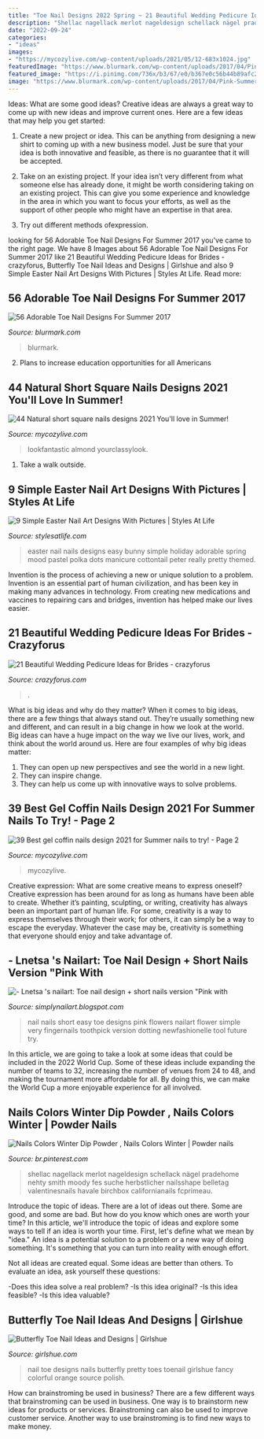 ```yaml
---
title: "Toe Nail Designs 2022 Spring ~ 21 Beautiful Wedding Pedicure Ideas For Brides"
description: "Shellac nagellack merlot nageldesign schellack nägel pradehome nehty smith moody fes suche herbstlicher nailsshape belletag valentinesnails havale birchbox californianails fcprimeau"
date: "2022-09-24"
categories:
- "ideas"
images:
- "https://mycozylive.com/wp-content/uploads/2021/05/12-683x1024.jpg"
featuredImage: "https://www.blurmark.com/wp-content/uploads/2017/04/Pink-Summer-Toes.jpg"
featured_image: "https://i.pinimg.com/736x/b3/67/e0/b367e0c56b44b89afc287a1804baed30.jpg"
image: "https://www.blurmark.com/wp-content/uploads/2017/04/Pink-Summer-Toes.jpg"
---
```



Ideas: What are some good ideas?
Creative ideas are always a great way to come up with new ideas and improve current ones. Here are a few ideas that may help you get started:
1. Create a new project or idea. This can be anything from designing a new shirt to coming up with a new business model. Just be sure that your idea is both innovative and feasible, as there is no guarantee that it will be accepted.

2. Take on an existing project. If your idea isn’t very different from what someone else has already done, it might be worth considering taking on an existing project. This can give you some experience and knowledge in the area in which you want to focus your efforts, as well as the support of other people who might have an expertise in that area.

3. Try out different methods ofexpression.

	

		
looking for 56 Adorable Toe Nail Designs For Summer 2017 you've came to the right page. We have 8 Images about 56 Adorable Toe Nail Designs For Summer 2017 like 21 Beautiful Wedding Pedicure Ideas for Brides - crazyforus, Butterfly Toe Nail Ideas and Designs | Girlshue and also 9 Simple Easter Nail Art Designs With Pictures | Styles At Life. Read more:
		
    
## 56 Adorable Toe Nail Designs For Summer 2017

<img loading=lazy src="https://www.blurmark.com/wp-content/uploads/2017/04/Pink-Summer-Toes.jpg" onerror="this.onerror=null;this.src='https://tse2.mm.bing.net/th?id=OIP.ujnWJa6Uy_CYBH9QMsUJMwHaHa&amp;pid=15.1';" alt="56 Adorable Toe Nail Designs For Summer 2017">

_Source: blurmark.com_

>blurmark. 

	

2. Plans to increase education opportunities for all Americans 

    
## 44 Natural Short Square Nails Designs 2021 You&#039;ll Love In Summer!

<img loading=lazy src="https://mycozylive.com/wp-content/uploads/2021/04/31-8.jpg" onerror="this.onerror=null;this.src='https://tse3.mm.bing.net/th?id=OIP.ELLcvNNz3AQ5sj9rNi4FVwHaLH&amp;pid=15.1';" alt="44 Natural short square nails designs 2021 You&#039;ll love in Summer!">

_Source: mycozylive.com_

>lookfantastic almond yourclassylook. 

	

1. Take a walk outside.

    
## 9 Simple Easter Nail Art Designs With Pictures | Styles At Life

<img loading=lazy src="http://3.bp.blogspot.com/-u9ynm_mFb8I/UVMFl7DV86I/AAAAAAAABDg/nFF6mRQKhG4/s1600/1.JPG" onerror="this.onerror=null;this.src='https://tse4.mm.bing.net/th?id=OIP.28rdN3V1dVOn5SI7hpltygHaJ4&amp;pid=15.1';" alt="9 Simple Easter Nail Art Designs With Pictures | Styles At Life">

_Source: stylesatlife.com_

>easter nail nails designs easy bunny simple holiday adorable spring mood pastel polka dots manicure cottontail peter really pretty themed. 

	

Invention is the process of achieving a new or unique solution to a problem. Invention is an essential part of human civilization, and has been key in making many advances in technology. From creating new medications and vaccines to repairing cars and bridges, invention has helped make our lives easier.

    
## 21 Beautiful Wedding Pedicure Ideas For Brides - Crazyforus

<img loading=lazy src="https://stayglam.com/wp-content/uploads/2017/05/christynails1_18161174_337706536645785_2421455149340819456_n-resize.jpg" onerror="this.onerror=null;this.src='https://tse4.mm.bing.net/th?id=OIP.3JjuPbW2VH0c0Qj3xvEInAHaHa&amp;pid=15.1';" alt="21 Beautiful Wedding Pedicure Ideas for Brides - crazyforus">

_Source: crazyforus.com_

>. 

	

What is big ideas and why do they matter?
When it comes to big ideas, there are a few things that always stand out. They’re usually something new and different, and can result in a big change in how we look at the world. Big ideas can have a huge impact on the way we live our lives, work, and think about the world around us. Here are four examples of why big ideas matter: 
1. They can open up new perspectives and see the world in a new light.
2. They can inspire change.
3. They can help us come up with innovative ways to solve problems.

    
## 39 Best Gel Coffin Nails Design 2021 For Summer Nails To Try! - Page 2

<img loading=lazy src="https://mycozylive.com/wp-content/uploads/2021/05/12-683x1024.jpg" onerror="this.onerror=null;this.src='https://tse2.mm.bing.net/th?id=OIP.ItGxfGDD83BPGBVmewMk0wHaLG&amp;pid=15.1';" alt="39 Best gel coffin nails design 2021 for Summer nails to try! - Page 2">

_Source: mycozylive.com_

>mycozylive. 

	

Creative expression: What are some creative means to express oneself?
Creative expression has been around for as long as humans have been able to create. Whether it’s painting, sculpting, or writing, creativity has always been an important part of human life. For some, creativity is a way to express themselves through their work; for others, it can simply be a way to escape the everyday. Whatever the case may be, creativity is something that everyone should enjoy and take advantage of.

    
## - Lnetsa &#039;s Nailart: Toe Nail Design + Short Nails Version &quot;Pink With

<img loading=lazy src="http://2.bp.blogspot.com/--2Osia0BGqM/UVsjCujKJBI/AAAAAAAAAjM/A54albdxWPE/s1600/DSC_0266.jpg" onerror="this.onerror=null;this.src='https://tse4.mm.bing.net/th?id=OIP.dpTwoaoUjlCK3knZxz5npAHaEK&amp;pid=15.1';" alt="- Lnetsa &#039;s nailart: Toe nail design + short nails version &quot;Pink with">

_Source: simplynailart.blogspot.com_

>nail nails short easy toe designs pink flowers nailart flower simple very fingernails toothpick version dotting newfashionelle tool future try. 

	

In this article, we are going to take a look at some ideas that could be included in the 2022 World Cup. Some of these ideas include expanding the number of teams to 32, increasing the number of venues from 24 to 48, and making the tournament more affordable for all. By doing this, we can make the World Cup a more enjoyable experience for all involved.

    
## Nails Colors Winter Dip Powder , Nails Colors Winter | Powder Nails

<img loading=lazy src="https://i.pinimg.com/736x/b3/67/e0/b367e0c56b44b89afc287a1804baed30.jpg" onerror="this.onerror=null;this.src='https://tse3.mm.bing.net/th?id=OIP.7UkTIN1NbV1GoyyBOpoQbQHaJB&amp;pid=15.1';" alt="Nails Colors Winter Dip Powder , Nails Colors Winter | Powder nails">

_Source: br.pinterest.com_

>shellac nagellack merlot nageldesign schellack nägel pradehome nehty smith moody fes suche herbstlicher nailsshape belletag valentinesnails havale birchbox californianails fcprimeau. 

	

Introduce the topic of ideas.
There are a lot of ideas out there. Some are good, and some are bad. But how do you know which ones are worth your time? In this article, we'll introduce the topic of ideas and explore some ways to tell if an idea is worth your time.
First, let's define what we mean by "idea." An idea is a potential solution to a problem or a new way of doing something. It's something that you can turn into reality with enough effort.

Not all ideas are created equal. Some ideas are better than others. To evaluate an idea, ask yourself these questions:

-Does this idea solve a real problem?
-Is this idea original?
-Is this idea feasible?
-Is this idea valuable?

    
## Butterfly Toe Nail Ideas And Designs | Girlshue

<img loading=lazy src="https://www.girlshue.com/wp-content/uploads/2016/07/unnamed-file-6475.jpg" onerror="this.onerror=null;this.src='https://tse2.mm.bing.net/th?id=OIP.L7XiL_zjG9Pxsa_sL9NcsgHaJ6&amp;pid=15.1';" alt="Butterfly Toe Nail Ideas and Designs | Girlshue">

_Source: girlshue.com_

>nail toe designs nails butterfly pretty toes toenail girlshue fancy colorful orange source polish. 

	

How can brainstroming be used in business?
There are a few different ways that brainstroming can be used in business. One way is to brainstorm new ideas for products or services. Brainstroming can also be used to improve customer service. Another way to use brainstroming is to find new ways to make money.

